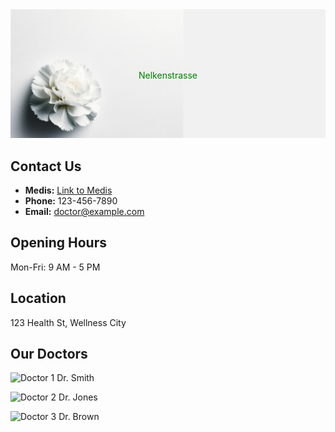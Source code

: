 <style>
  .page-header {display:none;}
  .title {color:green}
</style>
<div style="position: relative; text-align: center; color: white;">
  <img src="nelkenstr2.png" alt="Flower">
  <div class="title" style="position: absolute; top: 50%; left: 50%; transform: translate(-50%, -50%);">
    Nelkenstrasse
  </div>
</div>

## Contact Us

- **Medis:** [Link to Medis](#)
- **Phone:** 123-456-7890
- **Email:** [doctor@example.com](mailto:doctor@example.com)

## Opening Hours

Mon-Fri: 9 AM - 5 PM

## Location

123 Health St, Wellness City

## Our Doctors

![Doctor 1](/path/to/doctor1.jpg)
Dr. Smith

![Doctor 2](/path/to/doctor2.jpg)
Dr. Jones

![Doctor 3](/path/to/doctor3.jpg)
Dr. Brown
